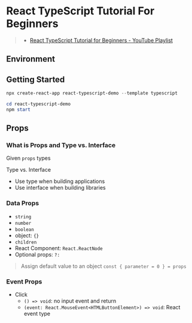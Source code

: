 # React TypeScript Tutorial For Beginners

> * [React TypeScript Tutorial for Beginners - YouTube Playlist](https://www.youtube.com/playlist?list=PLC3y8-rFHvwi1AXijGTKM0BKtHzVC-LSK)

## Environment

## Getting Started

```powershell
npx create-react-app react-typescript-demo --template typescript

cd react-typescript-demo
npm start
```

## Props

### What is Props and Type vs. Interface

Given `props` types

Type vs. Interface

* Use type when building applications
* Use interface when building libraries

### Data Props

* `string`
* `number`
* `boolean`
* object: `{}`
* `children`
* React Component: `React.ReactNode`
* Optional props: `?:`

> Assign default value to an object `const { parameter = 0 } = props`

### Event Props

* Click
  * `() => void`: no input event and return
  * `(event: React.MouseEvent<HTMLButtonElement>) => void`: React event type

